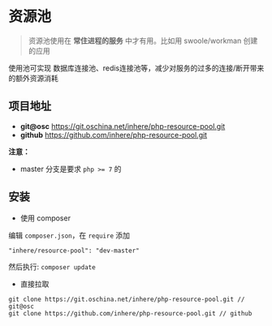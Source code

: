 # 资源池

> 资源池使用在 **常住进程的服务** 中才有用。比如用 swoole/workman 创建的应用

使用池可实现 数据库连接池、redis连接池等，减少对服务的过多的连接/断开带来的额外资源消耗

## 项目地址

- **git@osc** https://git.oschina.net/inhere/php-resource-pool.git
- **github** https://github.com/inhere/php-resource-pool.git

**注意：**

- master 分支是要求 `php >= 7` 的

## 安装

- 使用 composer

编辑 `composer.json`，在 `require` 添加

```
"inhere/resource-pool": "dev-master"
```

然后执行: `composer update`

- 直接拉取

```
git clone https://git.oschina.net/inhere/php-resource-pool.git // git@osc
git clone https://github.com/inhere/php-resource-pool.git // github
```
